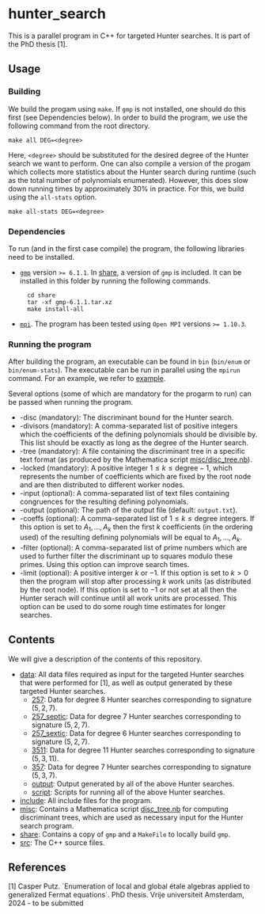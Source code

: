 # hunter_search

This is a parallel program in C++ for targeted Hunter searches. It is part of the PhD thesis \[1\].


## Usage

### Building

We build the progam using `make`. If `gmp` is not installed, one should do this first (see Dependencies below). In order to build the program, we use the following command from the root directory.

```
make all DEG=<degree>
```

Here, `<degree>` should be substituted for the desired degree of the Hunter search we want to perform. One can also compile a version of the progam which collects more statistics about the Hunter search during runtime (such as the total number of polynomials enumerated). However, this does slow down running times by approximately 30% in practice. For this, we build using the `all-stats` option.

```
make all-stats DEG=<degree>
```

### Dependencies

To run (and in the first case compile) the program, the following libraries need to be installed.

* [`gmp`](https://gmplib.org/) version `>= 6.1.1`. In [share](https://github.com/CPutz/hunter_search/tree/main/share), a version of `gmp` is included. It can be installed in this folder by running the following commands.  

        cd share  
        tar -xf gmp-6.1.1.tar.xz  
        make install-all

* [`mpi`](https://www.open-mpi.org/). The program has been tested using `Open MPI` versions `>= 1.10.3`.

### Running the program

After building the program, an executable can be found in `bin` (`bin/enum` or `bin/enum-stats`). The executable can be run in parallel using the `mpirun` command. For an example, we refer to [example](https://github.com/CPutz/hunter_search/tree/main/example).

Several options (some of which are mandatory for the progarm to run) can be passed when running the program.

+ -disc (mandatory): The discriminant bound for the Hunter search.
+ -divisors (mandatory): A comma-separated list of positive integers which the coefficients of the defining polynomials should be divisible by. This list should be exactly as long as the degree of the Hunter search.
+ -tree (mandatory): A file containing the discriminant tree in a specific text format (as produced by the Mathematica script [misc/disc_tree.nb](https://github.com/CPutz/hunter_search/tree/main/misc/disc_tree.nb)).
+ -locked (mandatory): A positive integer $1 \le k \le \text{degree}-1$, which represents the number of coefficients which are fixed by the root node and are then distributed to different worker nodes.
+ -input (optional): A comma-separated list of text files containing congruences for the resulting defining polynomials.
+ -output (optional): The path of the output file (default: `output.txt`).
+ -coeffs (optional): A comma-separated list of $1\le k\le \text{degree}$ integers. If this option is set to $A_1,\dots,A_k$ then the first $k$ coefficients (in the ordering used) of the resulting defining polynomials will be equal to $A_1,\dots,A_k$.
+ -filter (optional): A comma-separated list of prime numbers which are used to further filter the discriminant up to squares modulo these primes. Using this option can improve search times.
+ -limit (optional): A positive interger $k$ or $-1$. If this option is set to $k > 0$ then the program will stop after processing $k$ work units (as distributed by the root node). If this option is set to $-1$ or not set at all then the Hunter serach will continue until all work units are processed. This option can be used to do some rough time estimates for longer searches.


## Contents

We will give a description of the contents of this repository.

* [data](https://github.com/CPutz/hunter_search/tree/main/data): All data files required as input for the targeted Hunter searches that were performed for \[1\], as well as output generated by these targeted Hunter searches.
    + [257](https://github.com/CPutz/hunter_search/tree/main/data/257): Data for degree $8$ Hunter searches corresponding to signature $(5,2,7)$.
    + [257_septic](https://github.com/CPutz/hunter_search/tree/main/data/257_septic): Data for degree $7$ Hunter searches corresponding to signature $(5,2,7)$.
    + [257_sextic](https://github.com/CPutz/hunter_search/tree/main/data/257_sextic): Data for degree $6$ Hunter searches corresponding to signature $(5,2,7)$.
    + [3511](https://github.com/CPutz/hunter_search/tree/main/data/3511): Data for degree $11$ Hunter searches corresponding to signature $(5,3,11)$.
    + [357](https://github.com/CPutz/hunter_search/tree/main/data/357): Data for degree $7$ Hunter searches corresponding to signature $(5,3,7)$.
    + [output](https://github.com/CPutz/hunter_search/tree/main/data/output): Output generated by all of the above Hunter searches.
    + [script](https://github.com/CPutz/hunter_search/tree/main/data/script): Scripts for running all of the above Hunter searches.
* [include](https://github.com/CPutz/hunter_search/tree/main/include): All include files for the program.
* [misc](https://github.com/CPutz/hunter_search/tree/main/misc): Contains a Mathematica script [disc_tree.nb](https://github.com/CPutz/hunter_search/tree/main/misc/disc_tree.nb) for computing discriminant trees, which are used as necessary input for the Hunter search program.
* [share](https://github.com/CPutz/hunter_search/tree/main/share): Contains a copy of `gmp` and a `MakeFile` to locally build `gmp`.
* [src](https://github.com/CPutz/hunter_search/tree/main/src): The C++ source files.


## References

\[1\] Casper Putz. \`Enumeration of local and global étale algebras applied to generalized Fermat equations\`. PhD thesis. Vrije universiteit Amsterdam, 2024 - to be submitted
